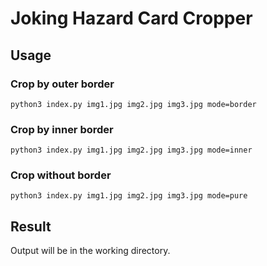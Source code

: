 # Joking Hazard Card Cropper
## Usage
### Crop by outer border
```
python3 index.py img1.jpg img2.jpg img3.jpg mode=border
```

### Crop by inner border
```
python3 index.py img1.jpg img2.jpg img3.jpg mode=inner 
```

### Crop without border
```
python3 index.py img1.jpg img2.jpg img3.jpg mode=pure
```

## Result
Output will be in the working directory.